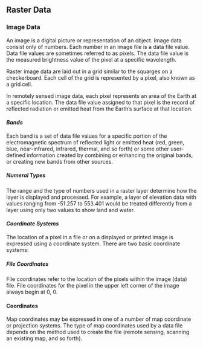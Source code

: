 ## Raster Data
### Image Data
<p>An image is a digital picture or representation of an object. Image data consist only of numbers. Each number in an image file is a data file value. Data file values are sometimes referred to as pixels. The data file value is the measured brightness value of the pixel at a specific wavelength.<p>
  
<p>Raster image data are laid out in a grid similar to the squarges on a checkerboard. Each cell of the grid is represented by a pixel, also known as a grid cell.<p>
  
<p>In remotely sensed image data, each pixel represents an area of the Earth at a specific location. The data file value assigned to that pixel is the record of reflected radiation or emitted heat from the Earth’s surface at that location.<p>

#### _Bands_
<p>Each band is a set of data file values for a specific portion of the electromagnetic spectrum of reflected light or emitted heat (red, green, blue, near-infrared, infrared, thermal, and so forth) or some other user-defined information created by combining or enhancing the original bands, or creating new bands from other sources. <p>

##### Numeral Types
<p>The range and the type of numbers used in a raster layer determine how the layer is displayed and processed. For example, a layer of elevation data with values ranging from -51.257 to 553.401 would be treated differently from a layer using only two values to show land and water.<p>

#### _Coordinate Systems_
The location of a pixel in a file or on a displayed or printed image is expressed using a coordinate system. There are two basic coordinate systems:
##### File Coordinates
File coordinates refer to the location of the pixels within the image (data) file. File coordinates for the pixel in the upper left corner of the image always begin at 0, 0.
####  Coordinates
Map coordinates may be expressed in one of a number of map coordinate or projection systems. The type of map coordinates used by a data file depends on the method used to create the file (remote sensing, scanning an existing map, and so forth).
